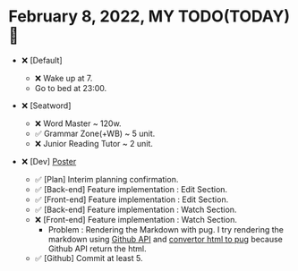 # February 8, 2022, MY TODO(TODAY) 🚀

- ❌ [Default]

  - ❌ Wake up at 7.
  - Go to bed at 23:00.

- ❌ [Seatword]

  - ❌ Word Master ~ 120w.
  - ✅ Grammar Zone(+WB) ~ 5 unit.
  - ❌ Junior Reading Tutor ~ 2 unit.

- ❌ [Dev] [Poster](https://github.com/Novelier-Webbelier/poster)

  - ✅ [Plan] Interim planning confirmation.
  - ✅ [Back-end] Feature implementation : Edit Section.
  - ✅ [Front-end] Feature implementation : Edit Section.
  - ✅ [Back-end] Feature implementation : Watch Section.
  - ❌ [Front-end] Feature implementation : Watch Section.
    - Problem : Rendering the Markdown with pug. I try rendering the markdown using [Github API](https://docs.github.com/en/rest/reference/markdown) and [convertor html to pug](https://github.com/izolate/html2pug) because Github API return the html.
  - ✅ [Github] Commit at least 5.

